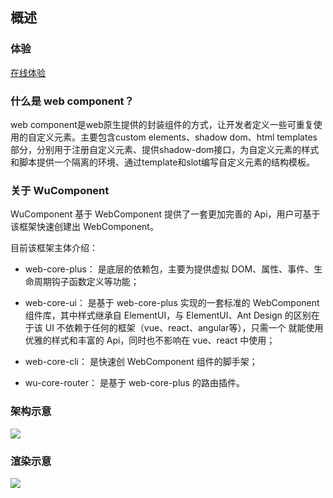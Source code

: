 ## 概述

### 体验

[在线体验](https://stackblitz.com/edit/github-ku3ijk?file=src/index.tsx)

### 什么是 web component？

web component是web原生提供的封装组件的方式，让开发者定义一些可重复使用的自定义元素。主要包含custom elements、shadow dom、html templates部分，分别用于注册自定义元素、提供shadow-dom接口，为自定义元素的样式和脚本提供一个隔离的环境、通过template和slot编写自定义元素的结构模板。

### 关于 WuComponent

WuComponent 基于 WebComponent 提供了一套更加完善的 Api，用户可基于该框架快速创建出 WebComponent。

目前该框架主体介绍：

* web-core-plus： 是底层的依赖包，主要为提供虚拟 DOM、属性、事件、生命周期钩子函数定义等功能；

* web-core-ui： 是基于 web-core-plus 实现的一套标准的 WebComponent 组件库，其中样式继承自 ElementUI，与 ElementUI、Ant Design 的区别在于该 UI 不依赖于任何的框架（vue、react、angular等），只需一个 <script src=""></script> 就能使用优雅的样式和丰富的 Api，同时也不影响在 vue、react 中使用；

* web-core-cli： 是快速创 WebComponent 组件的脚手架；

* wu-core-router： 是基于 web-core-plus 的路由插件。

### 架构示意

<img src="https://qiniu.canyuegongzi.xyz/wu-component-design.1655621087372.png" class="medium-zoom medium-zoom-image">

### 渲染示意

<img src="http://qiniu.canyuegongzi.xyz/Component-line.1653812930067.png" class="medium-zoom medium-zoom-image">
